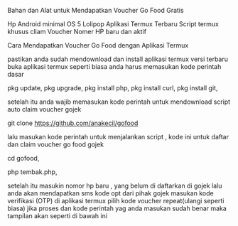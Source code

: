 Bahan dan Alat untuk Mendapatkan Voucher Go Food Gratis

Hp Android minimal OS 5 Lolipop
Aplikasi Termux Terbaru
Script termux khusus cliam Voucher
Nomer HP baru dan aktif

Cara Mendapatkan Voucher Go Food dengan Aplikasi Termux

pastikan anda sudah mendownload dan install aplikasi termux versi terbaru
buka aplikasi termux
seperti biasa anda harus memasukan kode perintah dasar

pkg update,
pkg upgrade,
pkg install php,
pkg install curl,
pkg install git,

setelah itu anda wajib memasukan kode perintah untuk mendownload script auto claim voucher gojek

git clone https://github.com/anakecil/gofood

lalu masukan kode perintah untuk menjalankan script , kode ini untuk daftar dan claim voucher go food gojek

cd gofood,

php tembak.php,

setelah itu masukin nomor hp baru , yang belum di daftarkan di gojek
lalu anda akan mendapatkan  sms kode opt dari pihak gojek
masukan kode verifikasi (OTP) di aplikasi termux
pilih kode voucher
repeat(ulangi seperti biasa)
jika proses dan kode perintah yag anda masukan sudah benar maka tampilan akan seperti di bawah ini
